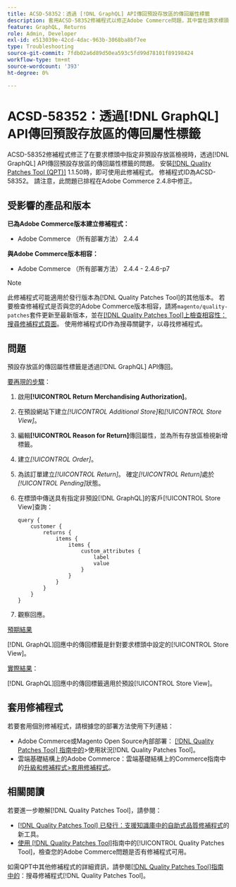 ```yaml
---
title: ACSD-58352：透過 [!DNL GraphQL] API傳回預設存放區的傳回屬性標籤
description: 套用ACSD-58352修補程式以修正Adobe Commerce問題，其中當在請求標頭中指定非預設存放區檢視時，會透過 [!DNL GraphQL] API傳回預設存放區的傳回屬性標籤。
feature: GraphQL, Returns
role: Admin, Developer
exl-id: e513039e-42cd-4dac-963b-3068ba8bf7ee
type: Troubleshooting
source-git-commit: 7fdb02a6d89d50ea593c5fd99d78101f89198424
workflow-type: tm+mt
source-wordcount: '393'
ht-degree: 0%

---
```


# ACSD-58352：透過[!DNL GraphQL] API傳回預設存放區的傳回屬性標籤

ACSD-58352修補程式修正了在要求標頭中指定非預設存放區檢視時，透過[!DNL GraphQL] API傳回預設存放區的傳回屬性標籤的問題。 安裝[[!DNL Quality Patches Tool (QPT)]](https://experienceleague.adobe.com/zh-hant/docs/commerce-operations/tools/quality-patches-tool/quality-patches-tool-to-self-serve-quality-patches) 1.1.50時，即可使用此修補程式。 修補程式ID為ACSD-58352。 請注意，此問題已排程在Adobe Commerce 2.4.8中修正。

## 受影響的產品和版本

**已為Adobe Commerce版本建立修補程式：**

* Adobe Commerce （所有部署方法） 2.4.4

**與Adobe Commerce版本相容：**

* Adobe Commerce （所有部署方法） 2.4.4 - 2.4.6-p7

>[!NOTE]
>
>此修補程式可能適用於發行版本為[!DNL Quality Patches Tool]的其他版本。 若要檢查修補程式是否與您的Adobe Commerce版本相容，請將`magento/quality-patches`套件更新至最新版本，並在[[!DNL Quality Patches Tool]上檢查相容性：搜尋修補程式頁面](https://experienceleague.adobe.com/tools/commerce-quality-patches/index.html?lang=zh-Hant)。 使用修補程式ID作為搜尋關鍵字，以尋找修補程式。

## 問題

預設存放區的傳回屬性標籤是透過[!DNL GraphQL] API傳回。

<u>要再現的步驟</u>：

1. 啟用&#x200B;**[!UICONTROL Return Merchandising Authorization]**。
1. 在預設網站下建立&#x200B;*[!UICONTROL Additional Store]*&#x200B;和&#x200B;*[!UICONTROL Store View]*。
1. 編輯&#x200B;**[!UICONTROL Reason for Return]**&#x200B;傳回屬性，並為所有存放區檢視新增標籤。
1. 建立&#x200B;*[!UICONTROL Order]*。
1. 為該訂單建立&#x200B;*[!UICONTROL Return]*。 確定&#x200B;*[!UICONTROL Return]*&#x200B;處於&#x200B;*[!UICONTROL Pending]*&#x200B;狀態。
1. 在標頭中傳送具有指定非預設[!DNL GraphQL]的客戶[!UICONTROL Store View]查詢：

   ```
   query {
       customer {
           returns {
               items {
                   items {
                       custom_attributes {
                           label
                           value
                       }
                   }
               }
           }
       }
   }
   ```

1. 觀察回應。

<u>預期結果</u>

[!DNL GraphQL]回應中的傳回標籤是針對要求標頭中設定的[!UICONTROL Store View]。

<u>實際結果</u>：

[!DNL GraphQL]回應中的傳回標籤適用於預設[!UICONTROL Store View]。

## 套用修補程式

若要套用個別修補程式，請根據您的部署方法使用下列連結：

* Adobe Commerce或Magento Open Source內部部署： [[!DNL Quality Patches Tool] 指南中的](/help/tools/quality-patches-tool/usage.md)>使用狀況[!DNL Quality Patches Tool]。
* 雲端基礎結構上的Adobe Commerce：雲端基礎結構上的Commerce指南中的[升級和修補程式>套用修補程式](https://experienceleague.adobe.com/docs/commerce-cloud-service/user-guide/develop/upgrade/apply-patches.html?lang=zh-Hant)。

## 相關閱讀

若要進一步瞭解[!DNL Quality Patches Tool]，請參閱：

* [[!DNL Quality Patches Tool] 已發行：支援知識庫中的自助式品質修補程式](https://experienceleague.adobe.com/zh-hant/docs/commerce-operations/tools/quality-patches-tool/quality-patches-tool-to-self-serve-quality-patches)的新工具。
* [使用 [!DNL Quality Patches Tool]](/help/tools/quality-patches-tool/patches-available-in-qpt/check-patch-for-magento-issue-with-magento-quality-patches.md)指南中的[!UICONTROL Quality Patches Tool]，檢查您的Adobe Commerce問題是否有修補程式可用。


如需QPT中其他修補程式的詳細資訊，請參閱[[!DNL Quality Patches Tool]指南中的](https://experienceleague.adobe.com/tools/commerce-quality-patches/index.html?lang=zh-Hant)：搜尋修補程式[!DNL Quality Patches Tool]。
